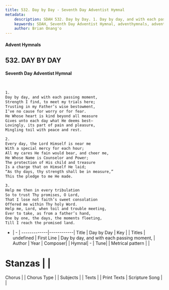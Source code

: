 ```yaml
---
title: 532. Day by Day - Seventh Day Adventist Hymnal
metadata:
    description: SDAH 532. Day by Day. 1. Day by day, and with each passing moment, Strength I find, to meet my trials here; Trusting in my Father’s wise bestowment, I’ve no cause for worry or for fear. He Whose heart is kind beyond all measure Gives unto each day what He deems best— Lovingly, its part of pain and pleasure, Mingling toil with peace and rest.
    keywords: SDAH, Seventh Day Adventist Hymnal, adventhymnals, advent hymnals, Day by Day, Day by day, and with each passing moment, 
    author: Brian Onang'o
---
```


#### Advent Hymnals
## 532. DAY BY DAY
#### Seventh Day Adventist Hymnal

```txt


1.
Day by day, and with each passing moment,
Strength I find, to meet my trials here;
Trusting in my Father’s wise bestowment,
I’ve no cause for worry or for fear.
He Whose heart is kind beyond all measure
Gives unto each day what He deems best—
Lovingly, its part of pain and pleasure,
Mingling toil with peace and rest.

2.
Every day, the Lord Himself is near me
With a special mercy for each hour;
All my cares He fain would bear, and cheer me,
He Whose Name is Counselor and Power;
The protection of His child and treasure
Is a charge that on Himself He laid;
“As thy days, thy strength shall be in measure,”
This the pledge to me He made.

3.
Help me then in every tribulation
So to trust Thy promises, O Lord,
That I lose not faith’s sweet consolation
Offered me within Thy holy Word.
Help me, Lord, when toil and trouble meeting,
Ever to take, as from a father’s hand,
One by one, the days, the moments fleeting,
Till I reach the promised land.


```

- |   -  |
-------------|------------|
Title | Day by Day |
Key |  |
Titles | undefined |
First Line | Day by day, and with each passing moment, |
Author | 
Year | 
Composer|  |
Hymnal|  - |
Tune|  |
Metrical pattern | |
# Stanzas |  |
Chorus |  |
Chorus Type |  |
Subjects |  |
Texts |  |
Print Texts | 
Scripture Song |  |
  
